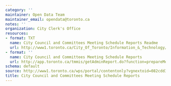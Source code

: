 ```yaml
---
category: ''
maintainer: Open Data Team
maintainer_email: opendata@toronto.ca
notes: ''
organization: City Clerk's Office
resources:
- format: TXT
  name: City Council and Committees Meeting Schedule Reports Readme
  url: http://www1.toronto.ca/City_Of_Toronto/Information_&_Technology/Open_Data/Data_Sets/Assets/Files/readme.txt
- format: ''
  name: City Council and Committees Meeting Schedule Reports
  url: http://app.toronto.ca/tmmis/getAdminReport.do?function=prepareMeetingScheduleReport
schema: default
source: http://www1.toronto.ca/wps/portal/contentonly?vgnextoid=082cdd32bd50b310VgnVCM10000071d60f89RCRD&vgnextchannel=1a66e03bb8d1e310VgnVCM10000071d60f89RCRD
title: City Council and Committees Meeting Schedule Reports
---
```

